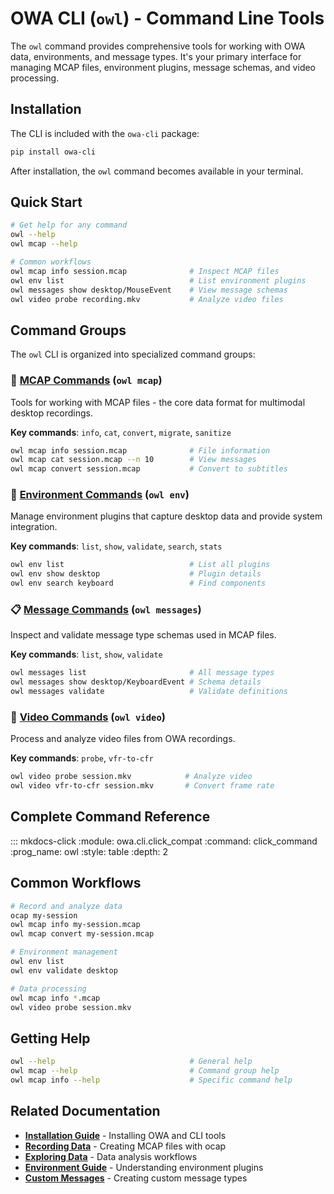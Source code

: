 # OWA CLI (`owl`) - Command Line Tools

The `owl` command provides comprehensive tools for working with OWA data, environments, and message types. It's your primary interface for managing MCAP files, environment plugins, message schemas, and video processing.

## Installation

The CLI is included with the `owa-cli` package:

```bash
pip install owa-cli
```

After installation, the `owl` command becomes available in your terminal.

## Quick Start

```bash
# Get help for any command
owl --help
owl mcap --help

# Common workflows
owl mcap info session.mcap              # Inspect MCAP files
owl env list                            # List environment plugins  
owl messages show desktop/MouseEvent    # View message schemas
owl video probe recording.mkv           # Analyze video files
```

## Command Groups

The `owl` CLI is organized into specialized command groups:

### 📁 [MCAP Commands](mcap.md) (`owl mcap`)
Tools for working with MCAP files - the core data format for multimodal desktop recordings.

**Key commands**: `info`, `cat`, `convert`, `migrate`, `sanitize`

```bash
owl mcap info session.mcap              # File information
owl mcap cat session.mcap --n 10        # View messages  
owl mcap convert session.mcap           # Convert to subtitles
```

### 🔌 [Environment Commands](env.md) (`owl env`)
Manage environment plugins that capture desktop data and provide system integration.

**Key commands**: `list`, `show`, `validate`, `search`, `stats`

```bash
owl env list                            # List all plugins
owl env show desktop                    # Plugin details
owl env search keyboard                 # Find components
```

### 📋 [Message Commands](messages.md) (`owl messages`)
Inspect and validate message type schemas used in MCAP files.

**Key commands**: `list`, `show`, `validate`

```bash
owl messages list                       # All message types
owl messages show desktop/KeyboardEvent # Schema details
owl messages validate                   # Validate definitions
```

### 🎥 [Video Commands](video.md) (`owl video`)
Process and analyze video files from OWA recordings.

**Key commands**: `probe`, `vfr-to-cfr`

```bash
owl video probe session.mkv            # Analyze video
owl video vfr-to-cfr session.mkv       # Convert frame rate
```

## Complete Command Reference

::: mkdocs-click
    :module: owa.cli.click_compat
    :command: click_command
    :prog_name: owl
    :style: table
    :depth: 2

## Common Workflows

```bash
# Record and analyze data
ocap my-session
owl mcap info my-session.mcap
owl mcap convert my-session.mcap

# Environment management
owl env list
owl env validate desktop

# Data processing
owl mcap info *.mcap
owl video probe session.mkv
```

## Getting Help

```bash
owl --help                              # General help
owl mcap --help                         # Command group help
owl mcap info --help                    # Specific command help
```

## Related Documentation

- **[Installation Guide](../install.md)** - Installing OWA and CLI tools
- **[Recording Data](../data/getting-started/recording-data.md)** - Creating MCAP files with ocap
- **[Exploring Data](../data/getting-started/exploring-data.md)** - Data analysis workflows
- **[Environment Guide](../env/guide.md)** - Understanding environment plugins
- **[Custom Messages](../data/technical-reference/custom-messages.md)** - Creating custom message types
